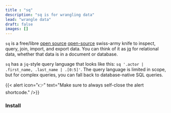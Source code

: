 ```yaml
---
title : "sq"
description: "sq is for wrangling data"
lead: "wrangle data"
draft: false
images: []
---
```


`sq` is a free/libre [open source](https://github.com/neilotoole/sq) <a href="">open-source</a> swiss-army knife
to inspect, query, join, import, and export data. You can think of it as [jq](https://stedolan.github.io/jq/) for
relational data, whether that data is in a document or database.

`sq` has a `jq`-style query language that looks like this: `sq '.actor | .first_name, .last_name | .[0:5]'`.
The query language is limited in scope, but for complex queries, you can fall back to database-native
SQL queries.

{{< alert icon="👉" text="Make sure to always self-close the alert shortcode." />}}


### Install
